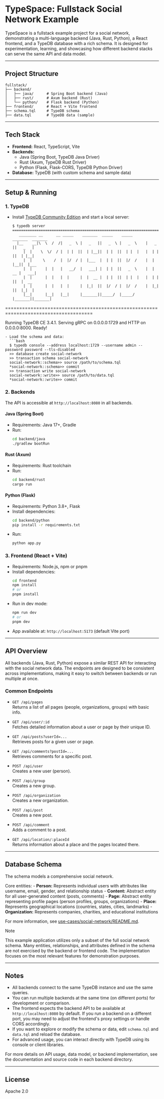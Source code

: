 # TypeSpace: Fullstack Social Network Example

TypeSpace is a fullstack example project for a social network, demonstrating a multi-language backend (Java, Rust, Python), a React frontend, and a TypeDB database with a rich schema. It is designed for experimentation, learning, and showcasing how different backend stacks can serve the same API and data model.

---

## Project Structure

```
fullstack/
├── backend/
│   ├── java/      # Spring Boot backend (Java)
│   ├── rust/      # Axum backend (Rust)
│   └── python/    # Flask backend (Python)
├── frontend/      # React + Vite frontend
├── schema.tql     # TypeDB schema
├── data.tql       # TypeDB data (sample)
```

---

## Tech Stack

- **Frontend:** React, TypeScript, Vite
- **Backends:**
  - Java (Spring Boot, TypeDB Java Driver)
  - Rust (Axum, TypeDB Rust Driver)
  - Python (Flask, Flask-CORS, TypeDB Python Driver)
- **Database:** TypeDB (with custom schema and sample data)

---

## Setup & Running

### 1. TypeDB
- Install [TypeDB Community Edition](https://typedb.com/docs/manual/install/CE) and start a local server:
  ```
  $ typedb server
  =====================================================================================
     ________ __      __ _____    _______  _____    _____       _______  _______
    |__    __|\  \  /  /|   _  \ |   _   ||   _  \ |   _  \    |   _   ||   _   |
       |  |    \  \/  / |  | |  ||  | |__||  | |  ||  | |  |   |  | |  ||  | |__|
       |  |     \    /  |  |/  / |  |___  |  | |  ||  |/  /    |  | |__||  |___
       |  |      |  |   |   __/  |   ___| |  | |  ||   _  \    |  |  __ |   ___|
       |  |      |  |   |  |     |  |  __ |  | |  ||  | |  |   |  | |  ||  |  __
       |  |      |  |   |  |     |  |_|  ||  |/  / |  |/  /    |  |_|  ||  |_|  |
       |__|      |__|   |__|     |_______||_____/  |_____/     |_______||_______|

=====================================================================================

Running TypeDB CE 3.4.1.
Serving gRPC on 0.0.0.0:1729 and HTTP on 0.0.0.0:8000.
Ready!
```
- Load the schema and data:
  ```bash
  $ typedb console --address localhost:1729 --username admin --password password --tls-disabled
  >> database create social-network
  >> transaction schema social-network
  social-network::schema>> source /path/to/schema.tql
  *social-network::schema>> commit
  >> transaction write social-network
  social-network::write>> source /path/to/data.tql
  *social-network::write>> commit
  ```

### 2. Backends

The API is accessible at `http://localhost:8080` in all backends.

#### Java (Spring Boot)
- Requirements: Java 17+, Gradle
- Run:
  ```bash
  cd backend/java
  ./gradlew bootRun
  ```

#### Rust (Axum)
- Requirements: Rust toolchain
- Run:
  ```bash
  cd backend/rust
  cargo run
  ```

#### Python (Flask)
- Requirements: Python 3.8+, Flask
- Install dependencies:
  ```bash
  cd backend/python
  pip install -r requirements.txt
  ```
- Run:
  ```bash
  python app.py
  ```

### 3. Frontend (React + Vite)
- Requirements: Node.js, npm or pnpm
- Install dependencies:
  ```bash
  cd frontend
  npm install
  # or
  pnpm install
  ```
- Run in dev mode:
  ```bash
  npm run dev
  # or
  pnpm dev
  ```
- App available at: `http://localhost:5173` (default Vite port)

---

## API Overview

All backends (Java, Rust, Python) expose a similar REST API for interacting with the social network data. The endpoints are designed to be consistent across implementations, making it easy to switch between backends or run multiple at once.

### Common Endpoints

- `GET /api/pages`  
  Returns a list of all pages (people, organizations, groups) with basic info.

- `GET /api/user/:id`  
  Fetches detailed information about a user or page by their unique ID.

- `GET /api/posts?userId=...`  
  Retrieves posts for a given user or page.

- `GET /api/comments?postId=...`  
  Retrieves comments for a specific post.

- `POST /api/user`  
  Creates a new user (person).

- `POST /api/group`  
  Creates a new group.

- `POST /api/organization`  
  Creates a new organization.

- `POST /api/post`  
  Creates a new post.

- `POST /api/comment`  
  Adds a comment to a post.

- `GET /api/location/:placeId`  
  Returns information about a place and the pages located there.

---

## Database Schema

The schema models a comprehensive social network.

Core entities:
    - **Person:** Represents individual users with attributes like username, email, gender, and relationship status
    - **Content:** Abstract entity for all user-generated content (posts, comments)
    - **Page:** Abstract entity representing profile pages (person profiles, groups, organizations)
    - **Place:** Represents geographical locations (countries, states, cities, landmarks)
    - **Organization:** Represents companies, charities, and educational institutions

For more information, see [use-cases/social-network/README.md](../use-cases/social-network/README.md#schema-overview).

> [!NOTE]
> This example application utilizes only a subset of the full social network schema. Many entities, relationships, and attributes defined in the schema are not exercised by the backend or frontend code. The implementation focuses on the most relevant features for demonstration purposes.

---

## Notes

- All backends connect to the same TypeDB instance and use the same queries.
- You can run multiple backends at the same time (on different ports) for development or comparison.
- The frontend expects the backend API to be available at `http://localhost:8080` by default. If you run a backend on a different port, you may need to adjust the frontend's proxy settings or handle CORS accordingly.
- If you want to explore or modify the schema or data, edit `schema.tql` and `data.tql` and reload the database.
- For advanced usage, you can interact directly with TypeDB using its console or client libraries.

For more details on API usage, data model, or backend implementation, see the documentation and source code in each backend directory.

---

## License
Apache 2.0 
